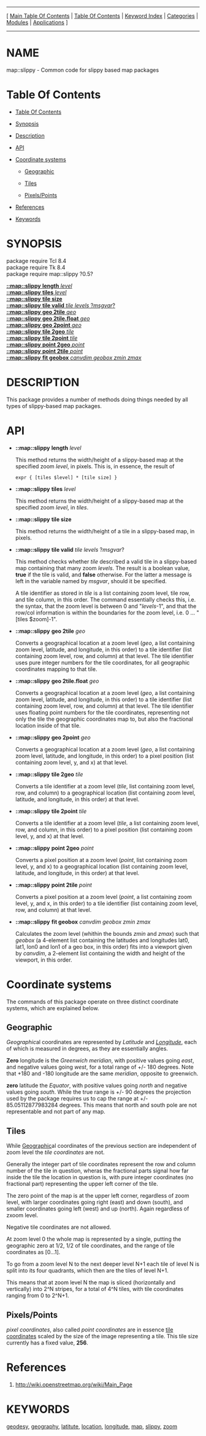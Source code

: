 
[//000000001]: # (map::slippy \- Mapping utilities)
[//000000002]: # (Generated from file 'map\_slippy\.man' by tcllib/doctools with format 'markdown')
[//000000003]: # (map::slippy\(n\) 0\.5 tcllib "Mapping utilities")

<hr> [ <a href="../../../../toc.md">Main Table Of Contents</a> &#124; <a
href="../../../toc.md">Table Of Contents</a> &#124; <a
href="../../../../index.md">Keyword Index</a> &#124; <a
href="../../../../toc0.md">Categories</a> &#124; <a
href="../../../../toc1.md">Modules</a> &#124; <a
href="../../../../toc2.md">Applications</a> ] <hr>

# NAME

map::slippy \- Common code for slippy based map packages

# <a name='toc'></a>Table Of Contents

  - [Table Of Contents](#toc)

  - [Synopsis](#synopsis)

  - [Description](#section1)

  - [API](#section2)

  - [Coordinate systems](#section3)

      - [Geographic](#subsection1)

      - [Tiles](#subsection2)

      - [Pixels/Points](#subsection3)

  - [References](#section4)

  - [Keywords](#keywords)

# <a name='synopsis'></a>SYNOPSIS

package require Tcl 8\.4  
package require Tk 8\.4  
package require map::slippy ?0\.5?  

[__::map::slippy__ __length__ *level*](#1)  
[__::map::slippy__ __tiles__ *level*](#2)  
[__::map::slippy__ __tile size__](#3)  
[__::map::slippy__ __tile valid__ *tile* *levels* ?*msgvar*?](#4)  
[__::map::slippy__ __geo 2tile__ *geo*](#5)  
[__::map::slippy__ __geo 2tile\.float__ *geo*](#6)  
[__::map::slippy__ __geo 2point__ *geo*](#7)  
[__::map::slippy__ __tile 2geo__ *tile*](#8)  
[__::map::slippy__ __tile 2point__ *tile*](#9)  
[__::map::slippy__ __point 2geo__ *point*](#10)  
[__::map::slippy__ __point 2tile__ *point*](#11)  
[__::map::slippy__ __fit geobox__ *canvdim* *geobox* *zmin* *zmax*](#12)  

# <a name='description'></a>DESCRIPTION

This package provides a number of methods doing things needed by all types of
slippy\-based map packages\.

# <a name='section2'></a>API

  - <a name='1'></a>__::map::slippy__ __length__ *level*

    This method returns the width/height of a slippy\-based map at the specified
    zoom *level*, in pixels\. This is, in essence, the result of

        expr { [tiles $level] * [tile size] }

  - <a name='2'></a>__::map::slippy__ __tiles__ *level*

    This method returns the width/height of a slippy\-based map at the specified
    zoom *level*, in *tiles*\.

  - <a name='3'></a>__::map::slippy__ __tile size__

    This method returns the width/height of a tile in a slippy\-based map, in
    pixels\.

  - <a name='4'></a>__::map::slippy__ __tile valid__ *tile* *levels* ?*msgvar*?

    This method checks whether *tile* described a valid tile in a slippy\-based
    map containing that many zoom *levels*\. The result is a boolean value,
    __true__ if the tile is valid, and __false__ otherwise\. For the
    latter a message is left in the variable named by *msgvar*, should it be
    specified\.

    A tile identifier as stored in *tile* is a list containing zoom level,
    tile row, and tile column, in this order\. The command essentially checks
    this, i\.e\. the syntax, that the zoom level is between 0 and "*levels*\-1",
    and that the row/col information is within the boundaries for the zoom
    level, i\.e\. 0 \.\.\. "\[tiles $zoom\]\-1"\.

  - <a name='5'></a>__::map::slippy__ __geo 2tile__ *geo*

    Converts a geographical location at a zoom level \(*geo*, a list containing
    zoom level, latitude, and longitude, in this order\) to a tile identifier
    \(list containing zoom level, row, and column\) at that level\. The tile
    identifier uses pure integer numbers for the tile coordinates, for all
    geographic coordinates mapping to that tile\.

  - <a name='6'></a>__::map::slippy__ __geo 2tile\.float__ *geo*

    Converts a geographical location at a zoom level \(*geo*, a list containing
    zoom level, latitude, and longitude, in this order\) to a tile identifier
    \(list containing zoom level, row, and column\) at that level\. The tile
    identifier uses floating point numbers for the tile coordinates,
    representing not only the tile the geographic coordinates map to, but also
    the fractional location inside of that tile\.

  - <a name='7'></a>__::map::slippy__ __geo 2point__ *geo*

    Converts a geographical location at a zoom level \(*geo*, a list containing
    zoom level, latitude, and longitude, in this order\) to a pixel position
    \(list containing zoom level, y, and x\) at that level\.

  - <a name='8'></a>__::map::slippy__ __tile 2geo__ *tile*

    Converts a tile identifier at a zoom level \(*tile*, list containing zoom
    level, row, and column\) to a geographical location \(list containing zoom
    level, latitude, and longitude, in this order\) at that level\.

  - <a name='9'></a>__::map::slippy__ __tile 2point__ *tile*

    Converts a tile identifier at a zoom level \(*tile*, a list containing zoom
    level, row, and column, in this order\) to a pixel position \(list containing
    zoom level, y, and x\) at that level\.

  - <a name='10'></a>__::map::slippy__ __point 2geo__ *point*

    Converts a pixel position at a zoom level \(*point*, list containing zoom
    level, y, and x\) to a geographical location \(list containing zoom level,
    latitude, and longitude, in this order\) at that level\.

  - <a name='11'></a>__::map::slippy__ __point 2tile__ *point*

    Converts a pixel position at a zoom level \(*point*, a list containing zoom
    level, y, and x, in this order\) to a tile identifier \(list containing zoom
    level, row, and column\) at that level\.

  - <a name='12'></a>__::map::slippy__ __fit geobox__ *canvdim* *geobox* *zmin* *zmax*

    Calculates the zoom level \(whithin the bounds *zmin* and *zmax*\) such
    that *geobox* \(a 4\-element list containing the latitudes and longitudes
    lat0, lat1, lon0 and lon1 of a geo box, in this order\) fits into a viewport
    given by *canvdim*, a 2\-element list containing the width and height of
    the viewport, in this order\.

# <a name='section3'></a>Coordinate systems

The commands of this package operate on three distinct coordinate systems, which
are explained below\.

## <a name='subsection1'></a>Geographic

*Geographic*al coordinates are represented by *Latitude* and
*[Longitude](\.\./\.\./\.\./\.\./index\.md\#longitude)*, each of which is measured
in degrees, as they are essentially angles\.

__Zero__ longitude is the *Greenwich meridian*, with positive values going
*east*, and negative values going *west*, for a total range of \+/\- 180
degrees\. Note that \+180 and \-180 longitude are the same *meridian*, opposite
to greenwich\.

__zero__ latitude the *Equator*, with positive values going *north* and
negative values going *south*\. While the true range is \+/\- 90 degrees the
projection used by the package requires us to cap the range at \+/\-
85\.05112877983284 degrees\. This means that north and south pole are not
representable and not part of any map\.

## <a name='subsection2'></a>Tiles

While [Geographic](#subsection1)al coordinates of the previous section are
independent of zoom level the *tile coordinates* are not\.

Generally the integer part of tile coordinates represent the row and column
number of the tile in question, wheras the fractional parts signal how far
inside the tile the location in question is, with pure integer coordinates \(no
fractional part\) representing the upper left corner of the tile\.

The zero point of the map is at the upper left corner, regardless of zoom level,
with larger coordinates going right \(east\) and down \(south\), and smaller
coordinates going left \(west\) and up \(north\)\. Again regardless of zxoom level\.

Negative tile coordinates are not allowed\.

At zoom level 0 the whole map is represented by a single, putting the geographic
zero at 1/2, 1/2 of tile coordinates, and the range of tile coordinates as
\[0\.\.\.1\]\.

To go from a zoom level N to the next deeper level N\+1 each tile of level N is
split into its four quadrants, which then are the tiles of level N\+1\.

This means that at zoom level N the map is sliced \(horizontally and vertically\)
into 2^N stripes, for a total of 4^N tiles, with tile coordinates ranging from 0
to 2^N\+1\.

## <a name='subsection3'></a>Pixels/Points

*pixel coordinates*, also called *point coordinates* are in essence [tile
coordinates](#subsection2) scaled by the size of the image representing a
tile\. This tile size currently has a fixed value, __256__\.

# <a name='section4'></a>References

  1. [http://wiki\.openstreetmap\.org/wiki/Main\_Page](http://wiki\.openstreetmap\.org/wiki/Main\_Page)

# <a name='keywords'></a>KEYWORDS

[geodesy](\.\./\.\./\.\./\.\./index\.md\#geodesy),
[geography](\.\./\.\./\.\./\.\./index\.md\#geography),
[latitute](\.\./\.\./\.\./\.\./index\.md\#latitute),
[location](\.\./\.\./\.\./\.\./index\.md\#location),
[longitude](\.\./\.\./\.\./\.\./index\.md\#longitude),
[map](\.\./\.\./\.\./\.\./index\.md\#map), [slippy](\.\./\.\./\.\./\.\./index\.md\#slippy),
[zoom](\.\./\.\./\.\./\.\./index\.md\#zoom)
